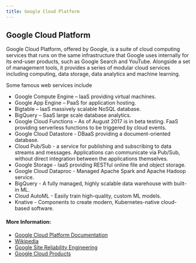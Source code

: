```yaml
---
title: Google Cloud Platform
---
```

## Google Cloud Platform

Google Cloud Platform, offered by Google, is a suite of cloud computing services that runs on the same infrastructure that Google uses internally for its end-user products, such as Google Search and YouTube. Alongside a set of management tools,
it provides a series of modular cloud services including computing, data storage, data analytics and machine learning.

Some famous web services include

* Google Compute Engine – IaaS providing virtual machines.
* Google App Engine – PaaS for application hosting.
* Bigtable – IaaS massively scalable NoSQL database.
* BigQuery – SaaS large scale database analytics.
* Google Cloud Functions – As of August 2017 is in beta testing. FaaS providing serverless functions to be triggered by cloud events.
* Google Cloud Datastore - DBaaS providing a document-oriented database.
* Cloud Pub/Sub - a service for publishing and subscribing to data streams and messages. Applications can communicate via Pub/Sub, without direct integration between the applications themselves.
* Google Storage - IaaS providing RESTful online file and object storage.
* Google Cloud Dataproc - Managed Apache Spark and Apache Hadoop service.
* BigQuery  - A fully managed, highly scalable data warehouse with built-in ML.
* Cloud AutoML  - Easily train high-quality, custom ML models.
* Knative  - Components to create modern, Kubernetes-native cloud-based software.

#### More Information:
<!-- Please add any articles you think might be helpful to read before writing the article -->
<!-- Please add any articles you think might be helpful to read before writing the article -->
* <a href='https://cloud.google.com/docs/' target='_blank' rel='nofollow'>Google Cloud Platform Documentation</a>
* <a href='https://en.wikipedia.org/wiki/Google_Cloud_Platform' target='_blank' rel='nofollow'>Wikipedia</a>
* <a href= 'https://landing.google.com/sre/book.html' target='_blank' rel='nofollow'>Google Site Reliability Engineering</a> 
* <a href= 'https://cloud.google.com/products/' target='_blank' rel='nofollow'>Google Cloud Products</a>
